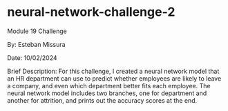 # neural-network-challenge-2
Module 19 Challenge

By: Esteban Missura 

Date: 10/02/2024

Brief Description: For this challenge, I created a neural network model that an HR department can use to predict whether employees are likely to leave a company, and even which department better fits each employee. The neural network model includes two branches, one for department and another for attrition, and prints out the accuracy scores at the end. 